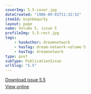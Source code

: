 ```yaml
---
coverImg: 5.5-cover.jpg
dateCreated: "1986-09-01T11:32:52"
itemId: bcphbmqor5y
layout: page
name: Volume 5, issue 5
profileImg: 5.5-rect.jpg
tags:
    - hasAuthor: dreamnetwork
    - hasTag: dream-network-volume-5
    - hasTag: dreamnetwork
type: post
subType: PublicationIssue
urlSlug: "5.5"
---
```


<p style="margin-block-end: 5px; margin-block-start: 5px;"><a href="../files/pdfs/Volume_5/5.5-Dream-Network-Bulletin_Volume-5-Number-5.pdf" download="">Download issue 5.5</a></p><p style="margin-block-end: 5px; margin-block-start: 5px;"><a href="../files/pdfs/Volume_5/5.5-Dream-Network-Bulletin_Volume-5-Number-5.pdf">View online</a></p>

